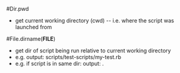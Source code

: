 #Dir.pwd
-   get current working directory (cwd) -- i.e. where the script was launched from

#File.dirname(__FILE__)
-   get dir of script being run relative to current working directory
-   e.g. output:  scripts/test-scripts/my-test.rb
-   e.g. if script is in same dir: output: .

